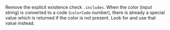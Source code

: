 Remove the explicit existence check `.includes`. When the color (input string)
is converted to a code (`colorCode` number), there is already a special value 
which is returned if the color is not present. Look for and use that value 
instead.